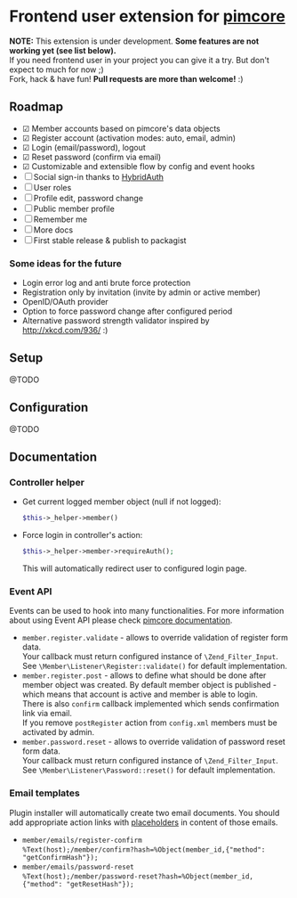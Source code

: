 # Frontend user extension for [pimcore](http://www.pimcore.org/)

**NOTE:** This extension is under development. **Some features are not working yet (see list below).**  
If you need frontend user in your project you can give it a try. But don't expect to much for now ;)  
Fork, hack & have fun! **Pull requests are more than welcome!** :)

## Roadmap

* ☑ Member accounts based on pimcore's data objects
* ☑ Register account (activation modes: auto, email, admin)
* ☑ Login (email/password), logout
* ☑ Reset password (confirm via email)
* ☑ Customizable and extensible flow by config and event hooks
* ☐ Social sign-in thanks to [HybridAuth](https://github.com/hybridauth/hybridauth)
* ☐ User roles
* ☐ Profile edit, password change
* ☐ Public member profile
* ☐ Remember me
* ☐ More docs
* ☐ First stable release & publish to packagist

### Some ideas for the future
* Login error log and anti brute force protection
* Registration only by invitation (invite by admin or active member)
* OpenID/OAuth provider
* Option to force password change after configured period
* Alternative password strength validator inspired by http://xkcd.com/936/ :)

## Setup

@TODO

## Configuration

@TODO

## Documentation

### Controller helper

* Get current logged member object (null if not logged):  
    ```php
    $this->_helper->member()
    ```

* Force login in controller's action:
    ```php
    $this->_helper->member->requireAuth();
    ```
    This will automatically redirect user to configured login page.

### Event API

Events can be used to hook into many functionalities. For more information about using Event API
please check [pimcore documentation](https://www.pimcore.org/wiki/pages/viewpage.action?pageId=14551652).

* ```member.register.validate``` - allows to override validation of register form data.  
    Your callback must return configured instance of ```\Zend_Filter_Input```.  
    See ```\Member\Listener\Register::validate()``` for default implementation.
* ```member.register.post``` - allows to define what should be done after member object was created. 
    By default member object is published - which means that account is active and member
    is able to login.  
    There is also ```confirm``` callback implemented which sends confirmation link via email.  
    If you remove ```postRegister``` action from ```config.xml``` members must be activated by admin.
* ```member.password.reset``` - allows to override validation of password reset form data.  
    Your callback must return configured instance of ```\Zend_Filter_Input```.  
    See ```\Member\Listener\Password::reset()``` for default implementation.
    
### Email templates

Plugin installer will automatically create two email documents.
You should add appropriate action links with
[placeholders](https://www.pimcore.org/wiki/display/PIMCORE3/Placeholders) in content of those emails.
* ```member/emails/register-confirm```  
    ```%Text(host);/member/confirm?hash=%Object(member_id,{"method": "getConfirmHash"});```
* ```member/emails/password-reset```  
    ```%Text(host);/member/password-reset?hash=%Object(member_id,{"method": "getResetHash"});```
